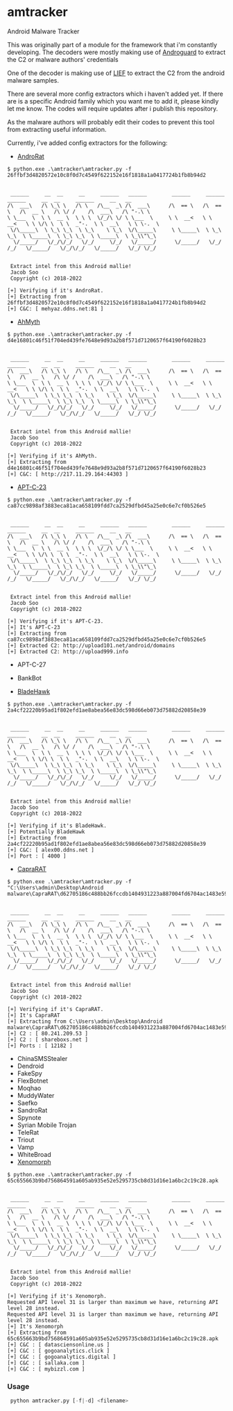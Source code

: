 # amtracker
Android Malware Tracker

This was originally part of a module for the framework that i'm constantly developing. The decoders were mostly making use of [Androguard](https://github.com/androguard) to extract the C2 or malware authors' credentials

One of the decoder is making use of [LIEF](https://github.com/lief-project/LIEF) to extract the C2 from the android malware samples.

There are several more config extractors which i haven't added yet.  If there are is a specific Android family which you want me to add it, please kindly let me know. The codes will require updates after i publish this repository.  

As the malware authors will probably edit their codes to prevent this tool from extracting useful information.

Currently, i've added config extractors for the following:
- [AndroRat](https://www.bitdefender.com/blog/hotforsecurity/possibly-italy-born-android-rat-reported-in-china-find-bitdefender-researchers)
```shell
$ python.exe .\amtracker\amtracker.py -f 26ffbf3d4820572e10c8f0d7c4549f622152e16f1818a1a0417724b1fb8b94d2


 ______     __  __     __     ______   ______        ______     ______     ______     __  __     ______     __   __
/\  ___\   /\ \_\ \   /\ \   /\__  _\ /\  ___\      /\  == \   /\  == \   /\  __ \   /\ \/ /    /\  ___\   /\ "-.\ \
\ \___  \  \ \  __ \  \ \ \  \/_/\ \/ \ \___  \     \ \  __<   \ \  __<   \ \ \/\ \  \ \  _"-.  \ \  __\   \ \ \-.  \
 \/\_____\  \ \_\ \_\  \ \_\    \ \_\  \/\_____\     \ \_____\  \ \_\ \_\  \ \_____\  \ \_\ \_\  \ \_____\  \ \_\\"\_\
  \/_____/   \/_/\/_/   \/_/     \/_/   \/_____/      \/_____/   \/_/ /_/   \/_____/   \/_/\/_/   \/_____/   \/_/ \/_/


 Extract intel from this Android mallie!
 Jacob Soo
 Copyright (c) 2018-2022

[+] Verifying if it's AndroRat.
[+] Extracting from 26ffbf3d4820572e10c8f0d7c4549f622152e16f1818a1a0417724b1fb8b94d2
[+] C&C: [ mehyaz.ddns.net:81 ]
```

- [AhMyth](https://www.welivesecurity.com/2019/08/22/first-spyware-android-ahmyth-google-play/)
```shell
$ python.exe .\amtracker\amtracker.py -f d4e16801c46f51f704ed439fe7648e9d93a2b8f571d7120657f64190f6028b23


 ______     __  __     __     ______   ______        ______     ______     ______     __  __     ______     __   __
/\  ___\   /\ \_\ \   /\ \   /\__  _\ /\  ___\      /\  == \   /\  == \   /\  __ \   /\ \/ /    /\  ___\   /\ "-.\ \
\ \___  \  \ \  __ \  \ \ \  \/_/\ \/ \ \___  \     \ \  __<   \ \  __<   \ \ \/\ \  \ \  _"-.  \ \  __\   \ \ \-.  \
 \/\_____\  \ \_\ \_\  \ \_\    \ \_\  \/\_____\     \ \_____\  \ \_\ \_\  \ \_____\  \ \_\ \_\  \ \_____\  \ \_\\"\_\
  \/_____/   \/_/\/_/   \/_/     \/_/   \/_____/      \/_____/   \/_/ /_/   \/_____/   \/_/\/_/   \/_____/   \/_/ \/_/


 Extract intel from this Android mallie!
 Jacob Soo
 Copyright (c) 2018-2022

[+] Verifying if it's AhMyth.
[+] Extracting from d4e16801c46f51f704ed439fe7648e9d93a2b8f571d7120657f64190f6028b23
[+] C&C: [ http://217.11.29.164:44303 ]
```

- [APT-C-23](https://symantec-enterprise-blogs.security.com/blogs/expert-perspectives/ongoing-android-malware-campaign-targets-palestinians-part-2)
```shell
$ python.exe .\amtracker\amtracker.py -f ca87cc9898af3883eca81aca658109fdd7ca2529dfbd45a25e0c6e7cf0b526e5


 ______     __  __     __     ______   ______        ______     ______     ______     __  __     ______     __   __
/\  ___\   /\ \_\ \   /\ \   /\__  _\ /\  ___\      /\  == \   /\  == \   /\  __ \   /\ \/ /    /\  ___\   /\ "-.\ \
\ \___  \  \ \  __ \  \ \ \  \/_/\ \/ \ \___  \     \ \  __<   \ \  __<   \ \ \/\ \  \ \  _"-.  \ \  __\   \ \ \-.  \
 \/\_____\  \ \_\ \_\  \ \_\    \ \_\  \/\_____\     \ \_____\  \ \_\ \_\  \ \_____\  \ \_\ \_\  \ \_____\  \ \_\\"\_\
  \/_____/   \/_/\/_/   \/_/     \/_/   \/_____/      \/_____/   \/_/ /_/   \/_____/   \/_/\/_/   \/_____/   \/_/ \/_/


 Extract intel from this Android mallie!
 Jacob Soo
 Copyright (c) 2018-2022

[+] Verifying if it's APT-C-23.
[+] It's APT-C-23
[+] Extracting from ca87cc9898af3883eca81aca658109fdd7ca2529dfbd45a25e0c6e7cf0b526e5
[+] Extracted C2: http://upload101.net/android/domains
[+] Extracted C2: http://upload999.info
```

- APT-C-27
- BankBot

- [BladeHawk](https://www.welivesecurity.com/2021/09/07/bladehawk-android-espionage-kurdish/)
```shell
$ python.exe .\amtracker\amtracker.py -f 2a4cf22220b95ad1f802efd1ae8abea56e83dc598d66eb073d75882d20858e39


 ______     __  __     __     ______   ______        ______     ______     ______     __  __     ______     __   __
/\  ___\   /\ \_\ \   /\ \   /\__  _\ /\  ___\      /\  == \   /\  == \   /\  __ \   /\ \/ /    /\  ___\   /\ "-.\ \
\ \___  \  \ \  __ \  \ \ \  \/_/\ \/ \ \___  \     \ \  __<   \ \  __<   \ \ \/\ \  \ \  _"-.  \ \  __\   \ \ \-.  \
 \/\_____\  \ \_\ \_\  \ \_\    \ \_\  \/\_____\     \ \_____\  \ \_\ \_\  \ \_____\  \ \_\ \_\  \ \_____\  \ \_\\"\_\
  \/_____/   \/_/\/_/   \/_/     \/_/   \/_____/      \/_____/   \/_/ /_/   \/_____/   \/_/\/_/   \/_____/   \/_/ \/_/


 Extract intel from this Android mallie!
 Jacob Soo
 Copyright (c) 2018-2022

[+] Verifying if it's BladeHawk.
[+] Potentially BladeHawk
[+] Extracting from 2a4cf22220b95ad1f802efd1ae8abea56e83dc598d66eb073d75882d20858e39
[+] C&C: [ alex00.ddns.net ]
[+] Port : [ 4000 ]
```

- [CapraRAT](https://www.trendmicro.com/en_us/research/22/a/investigating-apt36-or-earth-karkaddans-attack-chain-and-malware.html)
```shell
$ python.exe .\amtracker\amtracker.py -f "C:\Users\admin\Desktop\Android malware\CapraRAT\d62705186c488bb26fccdb1404931223a887004fd6704ac1483e599a15e92792"


 ______     __  __     __     ______   ______        ______     ______     ______     __  __     ______     __   __
/\  ___\   /\ \_\ \   /\ \   /\__  _\ /\  ___\      /\  == \   /\  == \   /\  __ \   /\ \/ /    /\  ___\   /\ "-.\ \
\ \___  \  \ \  __ \  \ \ \  \/_/\ \/ \ \___  \     \ \  __<   \ \  __<   \ \ \/\ \  \ \  _"-.  \ \  __\   \ \ \-.  \
 \/\_____\  \ \_\ \_\  \ \_\    \ \_\  \/\_____\     \ \_____\  \ \_\ \_\  \ \_____\  \ \_\ \_\  \ \_____\  \ \_\\"\_\
  \/_____/   \/_/\/_/   \/_/     \/_/   \/_____/      \/_____/   \/_/ /_/   \/_____/   \/_/\/_/   \/_____/   \/_/ \/_/


 Extract intel from this Android mallie!
 Jacob Soo
 Copyright (c) 2018-2022

[+] Verifying if it's CapraRAT.
[+] It's CapraRAT
[+] Extracting from C:\Users\admin\Desktop\Android malware\CapraRAT\d62705186c488bb26fccdb1404931223a887004fd6704ac1483e599a15e92792
[+] C2 : [ 80.241.209.53 ]
[+] C2 : [ shareboxs.net ]
[+] Ports : [ 12182 ]
```

- ChinaSMSStealer
- Dendroid
- FakeSpy
- FlexBotnet
- Moqhao
- MuddyWater
- Saefko
- SandroRat
- Spynote
- Syrian Mobile Trojan
- TeleRat
- Triout
- Vamp
- WhiteBroad
- [Xenomorph](https://www.threatfabric.com/blogs/bugdrop-new-dropper-bypassing-google-security-measures.html)
```shell
$ python.exe .\amtracker\amtracker.py -f 65c655663b9bd756864591a605ab935e52e5295735cb8d31d16e1a6bc2c19c28.apk


 ______     __  __     __     ______   ______        ______     ______     ______     __  __     ______     __   __
/\  ___\   /\ \_\ \   /\ \   /\__  _\ /\  ___\      /\  == \   /\  == \   /\  __ \   /\ \/ /    /\  ___\   /\ "-.\ \
\ \___  \  \ \  __ \  \ \ \  \/_/\ \/ \ \___  \     \ \  __<   \ \  __<   \ \ \/\ \  \ \  _"-.  \ \  __\   \ \ \-.  \
 \/\_____\  \ \_\ \_\  \ \_\    \ \_\  \/\_____\     \ \_____\  \ \_\ \_\  \ \_____\  \ \_\ \_\  \ \_____\  \ \_\\"\_\
  \/_____/   \/_/\/_/   \/_/     \/_/   \/_____/      \/_____/   \/_/ /_/   \/_____/   \/_/\/_/   \/_____/   \/_/ \/_/


 Extract intel from this Android mallie!
 Jacob Soo
 Copyright (c) 2018-2022

[+] Verifying if it's Xenomorph.
Requested API level 31 is larger than maximum we have, returning API level 28 instead.
Requested API level 31 is larger than maximum we have, returning API level 28 instead.
[+] It's Xenomorph
[+] Extracting from 65c655663b9bd756864591a605ab935e52e5295735cb8d31d16e1a6bc2c19c28.apk
[+] C&C : [ datasciensonline.us ]
[+] C&C : [ gogoanalytics.click ]
[+] C&C : [ gogoanalytics.digital ]
[+] C&C : [ sallaka.com ]
[+] C&C : [ mybizzl.com ]
```

### Usage
```python
 python amtracker.py [-f|-d] <filename>
```
